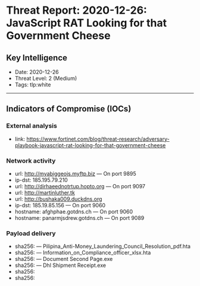 # Threat Report: 2020-12-26: JavaScript RAT Looking for that Government Cheese


## Key Intelligence
* Date: 2020-12-26
* Threat Level: 2 (Medium)
* Tags: tlp:white

---

## Indicators of Compromise (IOCs)
### External analysis
* link: https://www.fortinet.com/blog/threat-research/adversary-playbook-javascript-rat-looking-for-that-government-cheese

### Network activity
* url: http://myabiggeojs.myftp.biz — On port 9895
* ip-dst: 185.195.79.210
* url: http://dirhaeednotrtup.hopto.org — On port 9097
* url: http://martinluther.tk
* url: http://bushaka009.duckdns.org
* ip-dst: 185.19.85.156 — On port 9060
* hostname: afghphae.gotdns.ch — On port 9060
* hostname: panarmjsdrew.gotdns.ch — On port 9089

### Payload delivery
* sha256: <sha256> — Pilipina_Anti-Money_Laundering_Council_Resolution_pdf.hta
* sha256: <sha256> — Information_on_Compliance_officer_xlsx.hta
* sha256: <sha256> — Document Second Page.exe
* sha256: <sha256> — Dhl Shipment Receipt.exe
* sha256: <sha256>
* sha256: <sha256>

